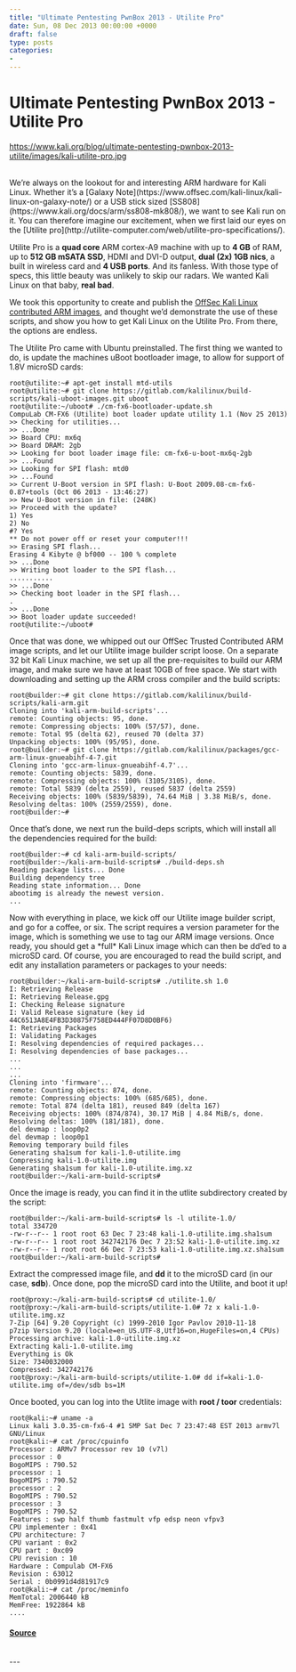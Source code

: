```yaml
---
title: "Ultimate Pentesting PwnBox 2013 - Utilite Pro"
date: Sun, 08 Dec 2013 00:00:00 +0000
draft: false
type: posts
categories: 
- 
---
```

# Ultimate Pentesting PwnBox 2013 - Utilite Pro
https://www.kali.org/blog/ultimate-pentesting-pwnbox-2013-utilite/images/kali-utilite-pro.jpg
<br/>

<br/>
We’re always on the lookout for and interesting ARM hardware for Kali Linux. Whether it’s a [Galaxy Note](https://www.offsec.com/kali-linux/kali-linux-on-galaxy-note/) or a USB stick sized [SS808](https://www.kali.org/docs/arm/ss808-mk808/), we want to see Kali run on it. You can therefore imagine our excitement, when we first laid our eyes on the [Utilite pro](http://utilite-computer.com/web/utilite-pro-specifications/).

Utilite Pro is a **quad core** ARM cortex-A9 machine with up to **4 GB** of RAM, up to **512 GB mSATA SSD**, HDMI and DVI-D output, **dual (2x) 1GB nics**, a built in wireless card and **4 USB ports**. And its fanless. With those type of specs, this little beauty was unlikely to skip our radars. We wanted Kali Linux on that baby, **real bad**.

We took this opportunity to create and publish the [OffSec Kali Linux contributed ARM images](https://gitlab.com/kalilinux/build-scripts/kali-arm), and thought we’d demonstrate the use of these scripts, and show you how to get Kali Linux on the Utilite Pro. From there, the options are endless.

The Utilite Pro came with Ubuntu preinstalled. The first thing we wanted to do, is update the machines uBoot bootloader image, to allow for support of 1.8V microSD cards:

```console
root@utilite:~# apt-get install mtd-utils
root@utilite:~# git clone https://gitlab.com/kalilinux/build-scripts/kali-uboot-images.git uboot
root@utilite:~/uboot# ./cm-fx6-bootloader-update.sh
CompuLab CM-FX6 (Utilite) boot loader update utility 1.1 (Nov 25 2013)
>> Checking for utilities...
>> ...Done
>> Board CPU: mx6q
>> Board DRAM: 2gb
>> Looking for boot loader image file: cm-fx6-u-boot-mx6q-2gb
>> ...Found
>> Looking for SPI flash: mtd0
>> ...Found
>> Current U-Boot version in SPI flash: U-Boot 2009.08-cm-fx6-0.87+tools (Oct 06 2013 - 13:46:27)
>> New U-Boot version in file: (248K)
>> Proceed with the update?
1) Yes
2) No
#? Yes
** Do not power off or reset your computer!!!
>> Erasing SPI flash...
Erasing 4 Kibyte @ bf000 -- 100 % complete
>> ...Done
>> Writing boot loader to the SPI flash...
...........
>> ...Done
>> Checking boot loader in the SPI flash...
.
>> ...Done
>> Boot loader update succeeded!
root@utilite:~/uboot#
```

Once that was done, we whipped out our OffSec Trusted Contributed ARM image scripts, and let our Utilite image builder script loose. On a separate 32 bit Kali Linux machine, we set up all the pre-requisites to build our ARM image, and make sure we have at least 10GB of free space. We start with downloading and setting up the ARM cross compiler and the build scripts:

```console
root@builder:~# git clone https://gitlab.com/kalilinux/build-scripts/kali-arm.git
Cloning into 'kali-arm-build-scripts'...
remote: Counting objects: 95, done.
remote: Compressing objects: 100% (57/57), done.
remote: Total 95 (delta 62), reused 70 (delta 37)
Unpacking objects: 100% (95/95), done.
root@builder:~# git clone https://gitlab.com/kalilinux/packages/gcc-arm-linux-gnueabihf-4-7.git
Cloning into 'gcc-arm-linux-gnueabihf-4.7'...
remote: Counting objects: 5839, done.
remote: Compressing objects: 100% (3105/3105), done.
remote: Total 5839 (delta 2559), reused 5837 (delta 2559)
Receiving objects: 100% (5839/5839), 74.64 MiB | 3.38 MiB/s, done.
Resolving deltas: 100% (2559/2559), done.
root@builder:~#
```

Once that’s done, we next run the build-deps scripts, which will install all the dependencies required for the build:

```console
root@builder:~# cd kali-arm-build-scripts/
root@builder:~/kali-arm-build-scripts# ./build-deps.sh
Reading package lists... Done
Building dependency tree
Reading state information... Done
abootimg is already the newest version.
...
```

Now with everything in place, we kick off our Utilite image builder script, and go for a coffee, or six. The script requires a version parameter for the image, which is something we use to tag our ARM image versions. Once ready, you should get a \*full\* Kali Linux image which can then be dd’ed to a microSD card. Of course, you are encouraged to read the build script, and edit any installation parameters or packages to your needs:

```console
root@builder:~/kali-arm-build-scripts# ./utilite.sh 1.0
I: Retrieving Release
I: Retrieving Release.gpg
I: Checking Release signature
I: Valid Release signature (key id 44C6513A8E4FB3D30875F758ED444FF07D8D0BF6)
I: Retrieving Packages
I: Validating Packages
I: Resolving dependencies of required packages...
I: Resolving dependencies of base packages...
...
...
...
Cloning into 'firmware'...
remote: Counting objects: 874, done.
remote: Compressing objects: 100% (685/685), done.
remote: Total 874 (delta 181), reused 849 (delta 167)
Receiving objects: 100% (874/874), 30.17 MiB | 4.84 MiB/s, done.
Resolving deltas: 100% (181/181), done.
del devmap : loop0p2
del devmap : loop0p1
Removing temporary build files
Generating sha1sum for kali-1.0-utilite.img
Compressing kali-1.0-utilite.img
Generating sha1sum for kali-1.0-utilite.img.xz
root@builder:~/kali-arm-build-scripts#
```

Once the image is ready, you can find it in the utlite subdirectory created by the script:

```console
root@builder:~/kali-arm-build-scripts# ls -l utilite-1.0/
total 334720
-rw-r--r-- 1 root root 63 Dec 7 23:48 kali-1.0-utilite.img.sha1sum
-rw-r--r-- 1 root root 342742176 Dec 7 23:52 kali-1.0-utilite.img.xz
-rw-r--r-- 1 root root 66 Dec 7 23:53 kali-1.0-utilite.img.xz.sha1sum
root@builder:~/kali-arm-build-scripts#
```

Extract the compressed image file, and **dd** it to the microSD card (in our case, **sdb**). Once done, pop the microSD card into the Utilite, and boot it up!

```console
root@proxy:~/kali-arm-build-scripts# cd utilite-1.0/
root@proxy:~/kali-arm-build-scripts/utilite-1.0# 7z x kali-1.0-utilite.img.xz
7-Zip [64] 9.20 Copyright (c) 1999-2010 Igor Pavlov 2010-11-18
p7zip Version 9.20 (locale=en_US.UTF-8,Utf16=on,HugeFiles=on,4 CPUs)
Processing archive: kali-1.0-utilite.img.xz
Extracting kali-1.0-utilite.img
Everything is Ok
Size: 7340032000
Compressed: 342742176
root@proxy:~/kali-arm-build-scripts/utilite-1.0# dd if=kali-1.0-utilite.img of=/dev/sdb bs=1M
```

Once booted, you can log into the Utlite image with **root / toor** credentials:

```console
root@kali:~# uname -a
Linux kali 3.0.35-cm-fx6-4 #1 SMP Sat Dec 7 23:47:48 EST 2013 armv7l GNU/Linux
root@kali:~# cat /proc/cpuinfo
Processor : ARMv7 Processor rev 10 (v7l)
processor : 0
BogoMIPS : 790.52
processor : 1
BogoMIPS : 790.52
processor : 2
BogoMIPS : 790.52
processor : 3
BogoMIPS : 790.52
Features : swp half thumb fastmult vfp edsp neon vfpv3
CPU implementer : 0x41
CPU architecture: 7
CPU variant : 0x2
CPU part : 0xc09
CPU revision : 10
Hardware : Compulab CM-FX6
Revision : 63012
Serial : 0b0991d4d81917c9
root@kali:~# cat /proc/meminfo
MemTotal: 2006440 kB
MemFree: 1922864 kB
....
```

#### [Source](https://www.kali.org/blog/ultimate-pentesting-pwnbox-2013-utilite/)

<br/>
---
